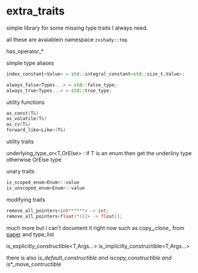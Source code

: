 # extra_traits

simple library for some missing type traits I always need.

all these are avaiablein namespace `zxshady::tmp`


has_operator_*

simple type aliases


```cpp
index_constant<Value> = std::integral_constant<std::size_t,Value>;

always_false<Types...> = std::false_type;
always_true<Types...> = std::true_type;

```

utility functions

```cpp
as_const(T&)
as_volatile(T&)
as_cv(T&)
forward_like<Like>(T&)
```

utility traits


underlying_type_or<T,OrElse> : if T is an enum then get the underliny type otherwise OrElse type



unary traits
```cpp
is_scoped_enum<Enum>::value
is_unscoped_enum<Enum>::value
```

modifying traits
```cpp
remove_all_pointers<int******> -> int;
remove_all_pointers<float(*)[]> -> float[];
```




much more but I can't document it right now such as copy_*,clone_* from [paper](https://www.open-std.org/jtc1/sc22/wg21/docs/papers/2018/p1016r0.pdf) and type_list

is_explicitly_constructible<T,Args...>
is_implicitly_constructible<T,Args...>

there is also is_*_default_constructible and is_*_copy_constructible and is_*_move_contructible

